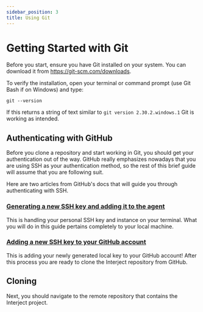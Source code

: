 ```yaml
---
sidebar_position: 3 
title: Using Git
---
```


# Getting Started with Git
Before you start, ensure you have Git installed on your system. You can download it from https://git-scm.com/downloads.

To verify the installation, open your terminal or command prompt (use Git Bash if on Windows) and type:

`git --version`

If this returns a string of text similar to `git version 2.30.2.windows.1` Git is working as intended.

## Authenticating with GitHub
Before you clone a repository and start working in Git, you should get your authentication out of the way.
GitHub really emphasizes nowadays that you are using SSH as your authentication method, so the rest of this brief guide will
assume that you are following suit.

Here are two articles from GitHub's docs that will guide you through authenticating with SSH.

### [Generating a new SSH key and adding it to the agent](https://docs.github.com/en/authentication/connecting-to-github-with-ssh/generating-a-new-ssh-key-and-adding-it-to-the-ssh-agent)

This is handling your personal SSH key and instance on your terminal. What you will do in this guide pertains completely to your local machine.

### [Adding a new SSH key to your GitHub account](https://docs.github.com/en/authentication/connecting-to-github-with-ssh/generating-a-new-ssh-key-and-adding-it-to-the-ssh-agent)

This is adding your newly generated local key to your GitHub account! After this process you are ready to clone the Interject repository from GitHub.

## Cloning
Next, you should navigate to the remote repository that contains the Interject project.

